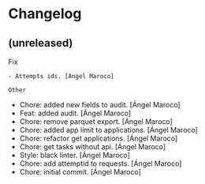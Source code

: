 Changelog
=========


(unreleased)
------------

Fix
~~~
- Attempts ids. [Ángel Maroco]

Other
~~~~~
- Chore: added new fields to audit. [Ángel Maroco]
- Feat: added audit. [Ángel Maroco]
- Chore: remove parquet export. [Ángel Maroco]
- Chore: added app limit to applications. [Ángel Maroco]
- Chore: refactor get applications. [Ángel Maroco]
- Chore: get tasks without api. [Ángel Maroco]
- Style: black linter. [Ángel Maroco]
- Chore: add attemptid to requests. [Ángel Maroco]
- Chore: initial commit. [Ángel Maroco]


